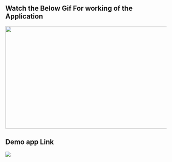 ## Watch the Below Gif For working of the Application
<a href="https://www.youtube.com/watch?v=GaeUzR9szVM&t=77s"><img width = 520 height = 320 src="https://github.com/KunalAnand2907/Youtube_DataMining_Analysis-End-End-Data-Engineering-Data-Science-Project/assets/46574881/1bf85c2d-8e01-47c5-843b-6fdf8f6fbf2d"></a>

## Demo app Link

<a href="https://youtube-data-mining-analysis.streamlit.app/"><img src="https://camo.githubusercontent.com/767be70c92254555bd347ab07908fec67854c2264b77702581bd230fd7eac54f/68747470733a2f2f7374617469632e73747265616d6c69742e696f2f6261646765732f73747265616d6c69745f62616467655f626c61636b5f77686974652e737667"></a>

